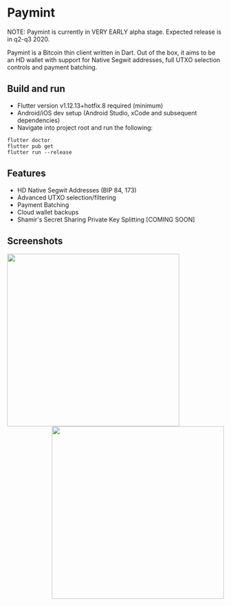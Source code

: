 # Paymint
NOTE: Paymint is currently in VERY EARLY alpha stage. Expected release is in q2-q3 2020.

Paymint is a Bitcoin thin client written in Dart. Out of the box, it aims to be an HD wallet with support for Native Segwit addresses, full UTXO selection controls and payment batching.

## Build and run
- Flutter version v1.12.13+hotfix.8 required (minimum)
- Android/iOS dev setup (Android Studio, xCode and subsequent dependencies)
- Navigate into project root and run the following:
```
flutter doctor
flutter pub get
flutter run --release
```

## Features
- HD Native Segwit Addresses (BIP 84, 173)
- Advanced UTXO selection/filtering
- Payment Batching
- Cloud wallet backups
- Shamir's Secret Sharing Private Key Splitting [COMING SOON]

## Screenshots
<img src="https://imgur.com/ib2IPoP.jpg" width="400" align="left"> <img src="https://imgur.com/hJQmhkw.jpg" width="400" align="right">
